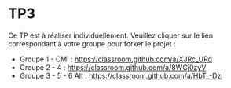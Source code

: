 # TP3

Ce TP est à réaliser individuellement. Veuillez cliquer sur le lien correspondant à votre groupe pour forker le projet :

* Groupe 1 - CMI : https://classroom.github.com/a/XJRc_URd
* Groupe 2 - 4 : https://classroom.github.com/a/8WGj0zyV
* Groupe 3 - 5 - 6 Alt : https://classroom.github.com/a/HbT_-Dzi

